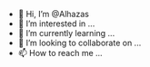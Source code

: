 - 👋 Hi, I’m @Alhazas
- 👀 I’m interested in ...
- 🌱 I’m currently learning ...
- 💞️ I’m looking to collaborate on ...
- 📫 How to reach me ...

<!---
Alhazas/Alhazas is a ✨ special ✨ repository because its `README.md` (this file) appears on your GitHub profile.
You can click the Preview link to take a look at your changes.
--->
